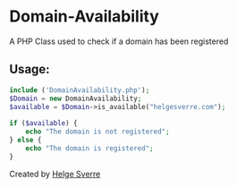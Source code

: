 Domain-Availability
===================

A PHP Class used to check if a domain has been registered


## Usage:

```php
include ('DomainAvailability.php');  
$Domain = new DomainAvailability;  
$available = $Domain->is_available("helgesverre.com");
 
if ($available) {
    echo "The domain is not registered";
} else {
    echo "The domain is registered";
}
```

Created by [Helge Sverre](http://helgesverre.com)